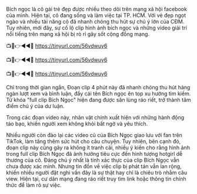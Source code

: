 Bích ngọc là cô gái trẻ đẹp được nhiều theo dõi trên mạng xã hội facebook của mình. Hiện tại, cô đang sống và làm việc tại TP. HCM. Với vẻ đẹp ngọt ngào và nhiều tài năng cô đã nhanh chóng thu hút sự chú ý lớn của CĐM. Tuy nhiên, mới đây, sự cố lộ clip hình ảnh bích ngọc và những video giải trí nổi tiếng trên mạng xã hội bị rò rỉ gây sốt cộng đồng mạng.


📺📱👉◄◄🔴 https://tinyurl.com/56vdwuy6

📺📱👉◄◄🔴 https://tinyurl.com/56vdwuy6

📺📱👉◄◄🔴 https://tinyurl.com/56vdwuy6


Chỉ trong thời gian ngắn, Đoạn clip 4 phút này đã nhanh chóng thu hút hàng ngàn lượt xem và bình luận, đẩy cái tên Bích ngọc ên top xu hướng tìm kiếm. Từ khóa "full clip Bích Ngọc" hiện đang được săn lùng ráo riết, trở thành tâm điểm chú ý của dư luận.

Trong các đoạn video này, nhân vật chính xuất hiện với những hành động táo bạo, khiến người xem không khỏi bất ngờ và yêu thích.

Nhiều người còn đào lại các video cũ của Bích Ngọc giao lưu với fan trên TikTok, làm tăng thêm sức hút cho câu chuyện. Tuy nhiên, bên cạnh đó, đoạn clip này cũng gây ra không ít tranh cãi, nhiều ý kiến cho rằng hình ảnh trong full clip Bích Ngọc đã ảnh hưởng tiêu cực đến hình tượng hotgirl dễ thương của cô. Đáng chú ý nhất là tính xác thực của clip Bích Ngọc vẫn chưa được xác minh. Nhưng tin đồn về việc clip bị phát tán vẫn lan rộng, khiến nhiều người đặt nghi vấn đây là sự thật hay chỉ là chiêu trò nhằm câu view.  Hiện tại, cư dân mạng đang ráo riết truy tìm link hoặc thông tin chính thức để làm rõ sự việc.
